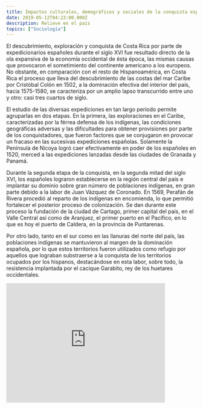 ```yaml
---
title: Impactos culturales, demográficos y sociales de la conquista española.
date: 2019-05-12T04:23:00.000Z
description: Relieve en el país
topics: ["Sociología"]
---
```


El descubrimiento, exploración y conquista de Costa Rica por parte de expedicionarios españoles durante el siglo XVI fue resultado directo de la ola expansiva de la economía occidental de ésta época, las mismas causas que provocaron el sometimiento del continente americano a los europeos. No obstante, en comparación con el resto de Hispanoamérica, en Costa Rica el proceso que lleva del descubrimiento de las costas del mar Caribe por Cristóbal Colón en 1502, a la dominación efectiva del interior del país, hacia 1575-1580, se caracteriza por un amplio lapso transcurrido entre uno y otro: casi tres cuartos de siglo.

El estudio de las diversas expediciones en tan largo periodo permite agruparlas en dos etapas. En la primera, las exploraciones en el Caribe, caracterizadas por la férrea defensa de los indígenas, las condiciones geográficas adversas y las dificultades para obtener provisiones por parte de los conquistadores, que fueron factores que se conjugaron en provocar un fracaso en las sucesivas expediciones españolas. Solamente la Península de Nicoya logró caer efectivamente en poder de los españoles en 1520, merced a las expediciones lanzadas desde las ciudades de Granada y Panamá.

Durante la segunda etapa de la conquista, en la segunda mitad del siglo XVI, los españoles lograron establecerse en la región central del país e implantar su dominio sobre gran número de poblaciones indígenas, en gran parte debido a la labor de Juan Vázquez de Coronado. En 1569, Perafán de Rivera procedió al reparto de los indígenas en encomienda, lo que permitió fortalecer el posterior proceso de colonización. Se dan durante este proceso la fundación de la ciudad de Cartago, primer capital del país, en el Valle Central así como de Aranjuez, el primer puerto en el Pacífico, en lo que es hoy el puerto de Caldera, en la provincia de Puntarenas.

Por otro lado, tanto en el sur como en las llanuras del norte del país, las poblaciones indígenas se mantuvieron al margen de la dominación española, por lo que estos territorios fueron utilizados como refugio por aquellos que lograban substraerse a la conquista de los territorios ocupados por los hispanos, destacándose en esta labor, sobre todo, la resistencia implantada por el cacique Garabito, rey de los huetares occidentales.

<iframe width="420" height="315" src="https://www.youtube.com/embed/a-CkjELMBbk" frameborder="0" allowfullscreen></iframe>
